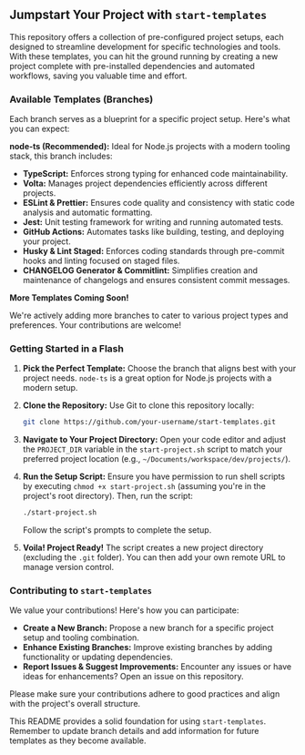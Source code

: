 ## Jumpstart Your Project with `start-templates`

This repository offers a collection of pre-configured project setups, each designed to streamline development for specific technologies and tools. With these templates, you can hit the ground running by creating a new project complete with pre-installed dependencies and automated workflows, saving you valuable time and effort.

### Available Templates (Branches)

Each branch serves as a blueprint for a specific project setup. Here's what you can expect:

**node-ts (Recommended):** Ideal for Node.js projects with a modern tooling stack, this branch includes:

- **TypeScript:** Enforces strong typing for enhanced code maintainability.
- **Volta:** Manages project dependencies efficiently across different projects.
- **ESLint & Prettier:** Ensures code quality and consistency with static code analysis and automatic formatting.
- **Jest:** Unit testing framework for writing and running automated tests.
- **GitHub Actions:** Automates tasks like building, testing, and deploying your project.
- **Husky & Lint Staged:** Enforces coding standards through pre-commit hooks and linting focused on staged files.
- **CHANGELOG Generator & Commitlint:** Simplifies creation and maintenance of changelogs and ensures consistent commit messages.

**More Templates Coming Soon!**

We're actively adding more branches to cater to various project types and preferences. Your contributions are welcome!

### Getting Started in a Flash

1. **Pick the Perfect Template:** Choose the branch that aligns best with your project needs. `node-ts` is a great option for Node.js projects with a modern setup.
2. **Clone the Repository:** Use Git to clone this repository locally:

   ```bash
   git clone https://github.com/your-username/start-templates.git
   ```

3. **Navigate to Your Project Directory:** Open your code editor and adjust the `PROJECT_DIR` variable in the `start-project.sh` script to match your preferred project location (e.g., `~/Documents/workspace/dev/projects/`).

4. **Run the Setup Script:** Ensure you have permission to run shell scripts by executing `chmod +x start-project.sh` (assuming you're in the project's root directory). Then, run the script:

   ```bash
   ./start-project.sh
   ```

   Follow the script's prompts to complete the setup.

5. **Voila! Project Ready!** The script creates a new project directory (excluding the `.git` folder). You can then add your own remote URL to manage version control.

### Contributing to `start-templates`

We value your contributions! Here's how you can participate:

- **Create a New Branch:** Propose a new branch for a specific project setup and tooling combination.
- **Enhance Existing Branches:** Improve existing branches by adding functionality or updating dependencies.
- **Report Issues & Suggest Improvements:** Encounter any issues or have ideas for enhancements? Open an issue on this repository.

Please make sure your contributions adhere to good practices and align with the project's overall structure.

This README provides a solid foundation for using `start-templates`. Remember to update branch details and add information for future templates as they become available.
